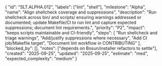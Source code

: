 {
  "id": "SLT.ALPHA.012",
  "labels": ["lint", "shell"],
  "milestone": "Alpha",
  "name": "Align shellcheck coverage and suppressions",
  "description": "Run shellcheck across bin/ and scripts/ ensuring warnings addressed or documented; update Makefile/CI to run lint and capture expected suppressions; document lint requirements.",
  "priority": "P2",
  "impact": "keeps scripts maintainable and CI-friendly",
  "steps": [
    "Run shellcheck and triage warnings",
    "Add/justify suppressions where necessary",
    "Add CI job/Makefile target",
    "Document lint workflow in CONTRIBUTING"
  ],
  "blocked_by": [],
  "notes": ["depends on Bosun/installer refactors to settle"],
  "created": "2025-09-25",
  "updated": "2025-09-25",
  "estimate": "med",
  "expected_complexity": "medium"
}

